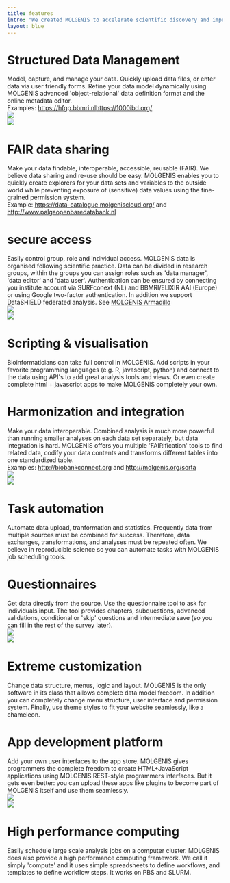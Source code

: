```yaml
---
title: features
intro: "We created MOLGENIS to accelerate scientific discovery and improve peoples lives. MOLGENIS promotes data, tool and best practice (re)use and helps you to implement Open Science and FAIR principles. MOLGENIS provides the following features:"
layout: blue
---
```


<div class="feature_box">
<div class="feature_content_box">
<h1>Structured Data Management</h1>
Model, capture, and manage your data. Quickly upload data files, or enter data via user friendly forms. Refine your data model dynamically using MOLGENIS advanced 'object-relational' data definition format and the online metadata editor. <br/>Examples: <a href="https://hfgp.bbmri.nl/">https://hfgp.bbmri.nl</a><a href="https://1000ibd.org/">https://1000ibd.org/</a>
</div>
<div class="feature_image_box"><img src="/images/noun_RELATIONAL DATABASE_1875885_blue.svg"/></div>
</div>

<div class="feature_box">
<div class="feature_image_box"><img src="/images/noun_Share_2020990_blue.svg"/></div>
<div class="feature_content_box">
<h1> FAIR data sharing</h1>
Make your data findable, interoperable, accessible, reusable (FAIR). We believe data sharing and re-use should be easy. MOLGENIS enables you to quickly create explorers for your data sets and variables to the outside world while preventing exposure of (sensitive) data values using the fine-grained permission system.
<br/>Example: <a href="https://data-catalogue.molgeniscloud.org/">https://data-catalogue.molgeniscloud.org/</a> and <a href="http://www.palgaopenbaredatabank.nl">http://www.palgaopenbaredatabank.nl</a>
</div>
</div>

<div class="feature_box">
<div class="feature_content_box">
<h1>secure access</h1>
Easily control group, role and individual access. MOLGENIS data is organised following scientific practice. Data can be divided in research groups, within the groups you can assign roles such as 'data manager', 'data editor' and 'data user'. Authentication can be ensured by connecting you institute account via SURFconext (NL) and BBMRI/ELIXIR AAI (Europe) or using Google two-factor authentication. In addition we support DataSHIELD federated analysis. See <a href="https://github.com/molgenis/molgenis-service-armadillo">MOLGENIS Armadillo</a>
</div>
<div class="feature_image_box"><img src="/images/noun_Security_1980517_blue.svg"/></div>
</div>

<div class="feature_box">
<div class="feature_image_box"><img src="/images/noun_statistical_analysis_1857873_blue.svg"/></div>
<div class="feature_content_box">
<h1> Scripting & visualisation </h1>
Bioinformaticians can take full control in MOLGENIS. Add scripts in your favorite programming languages (e.g. R, javascript, python) and connect to the data using API's to add great analysis tools and views. Or even create complete html + javascript apps to make MOLGENIS completely your own.
</div>
</div>

<div class="feature_box">
<div class="feature_content_box">
<h1>Harmonization and integration</h1>
Make your data interoperable. Combined analysis is much more powerful than running smaller analyses on each data set separately, but data integration is hard. MOLGENIS offers you multiple 'FAIRification' tools to find related data, codify your data contents and transforms different tables into one standardized table.
<br/>Examples: <a href="http://biobankconnect.org">http://biobankconnect.org</a> and <a href="http://molgenis.org/sorta">http://molgenis.org/sorta</a>
</div>
<div class="feature_image_box"><img src="/images/noun_data_integration_1630965_blue.svg"/></div>
</div>

<div class="feature_box">
<div class="feature_image_box"><img src="/images/noun_Task_Schedule_327705_blue.svg"/></div>
<div class="feature_content_box">
<h1>Task automation</h1>
Automate data upload, tranformation and statistics. Frequently data from multiple sources must be combined for success. Therefore, data exchanges, transformations, and analyses must be repeated often. We believe in reproducible science so you can automate tasks with MOLGENIS job scheduling tools.
</div>
</div>

<div class="feature_box">
<div class="feature_content_box">
<h1>Questionnaires</h1>
Get data directly from the source. Use the questionnaire tool to ask for individuals input. The tool provides chapters, subquestions, advanced validations, conditional or 'skip' questions and intermediate save (so you can fill in the rest of the survey later).
</div>  
<div class="feature_image_box"><img src="/images/noun_professional_skills_1248512_blue.svg"/></div>
</div>

<div class="feature_box">
<div class="feature_image_box"><img src="/images/noun_app_settings_1327221_blue.svg"/></div>
<div class="feature_content_box">
<h1>Extreme customization</h1>
Change data structure, menus, logic and layout. MOLGENIS is the only software in its class that allows complete data model freedom. In addition you can completely change menu structure, user interface and permission system. Finally, use theme styles to fit your website seamlessly, like a chameleon.
</div>
</div>

<div class="feature_box">
<div class="feature_content_box">
<h1>App development platform</h1>
Add your own user interfaces to the app store. MOLGENIS gives programmers the complete freedom to create HTML+JavaScript applications using MOLGENIS REST-style programmers interfaces. But it gets even better: you can upload these apps like plugins to become part of MOLGENIS itself and use them seamlessly.
</div>
<div class="feature_image_box"><img src="/images/noun_web_developer_1873915_blue.svg"/></div>
</div>

<div class="feature_box">
<div class="feature_image_box"><img src="/images/noun_Cluster_Computing_1390758_blue.svg"/></div>
<div class="feature_content_box">
<h1>High performance computing</h1>
Easily schedule large scale analysis jobs on a computer cluster. MOLGENIS does also provide a high performance computing framework. We call it simply 'compute' and it uses simple spreadsheets to define workflows, and templates to define workflow steps. It works on PBS and SLURM.
</div>
</div>
